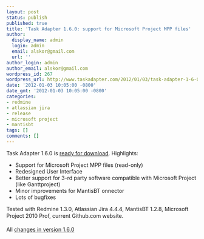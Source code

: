 ```yaml
---
layout: post
status: publish
published: true
title: 'Task Adapter 1.6.0: support for Microsoft Project MPP files'
author:
  display_name: admin
  login: admin
  email: alskor@gmail.com
  url: ''
author_login: admin
author_email: alskor@gmail.com
wordpress_id: 267
wordpress_url: http://www.taskadapter.com/2012/01/03/task-adapter-1-6-0-support-for-microsoft-project-mpp-files/
date: '2012-01-03 10:05:00 -0800'
date_gmt: '2012-01-03 10:05:00 -0800'
categories:
- redmine
- atlassian jira
- release
- microsoft project
- mantisbt
tags: []
comments: []
---
```

<p>Task Adapter 1.6.0 is&nbsp;<a href="http://taskadapter.com/download">ready for download</a>. Highlights:<br/>
<ul>
<li>Support for Microsoft Project MPP files (read-only)</li>
<li>Redesigned User Interface</li>
<li>Better support for 3-rd party software compatible with Microsoft Project (like Ganttproject)</li>
<li>Minor improvements for MantisBT onnector</li>
<li>Lots of bugfixes</li></ul>
<div>Tested with Redmine 1.3.0, Atlassian Jira 4.4.4, MantisBT 1.2.8, Microsoft Project 2010 Prof, current Github.com website.<span style="background-color: #e8e8e8; color: #7a7a7a; font-family: 'Lucida Grande', 'Lucida Sans Unicode', 'Segoe UI', Helvetica, Arial, sans-serif; font-size: 13px; line-height: 20px;"><br/></span><br/>All&nbsp;<a href="http://www.hostedredmine.com/versions/1614">changes in version 1.6.0</a>&nbsp;</div></p>

